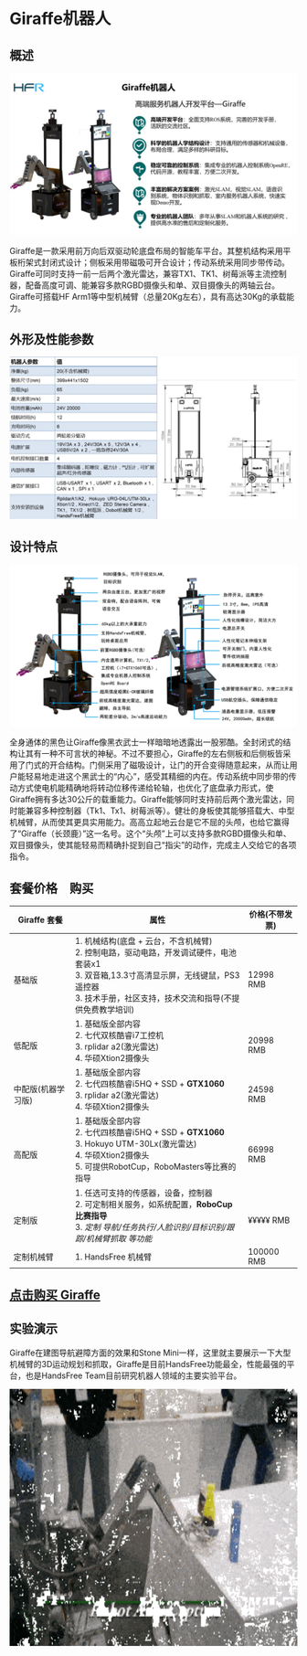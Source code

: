 # Giraffe机器人
## 概述
![Alt text](/images/Products/Giraffe/Giraffe_V3.jpg)

Giraffe是一款采用前万向后双驱动轮底盘布局的智能车平台。其整机结构采用平板桁架式封闭式设计；侧板采用带磁吸可开合设计；传动系统采用同步带传动。Giraffe可同时支持一前一后两个激光雷达，兼容TX1、TK1、树莓派等主流控制器，配备高度可调、能兼容多款RGBD摄像头和单、双目摄像头的两轴云台。Giraffe可搭载HF Arm1等中型机械臂（总量20Kg左右），具有高达30Kg的承载能力。

## 外形及性能参数

![Alt text](/images/Products/Giraffe/Giraffe_V3_Parameter.jpg)

## 设计特点

![Alt text](/images/Products/Giraffe/Giraffe_V3_Resource.jpg)

全身通体的黑色让Giraffe像黑衣武士一样暗暗地透露出一股邪酷。全封闭式的结构让其有一种不可言状的神秘。不过不要担心，Giraffe的左右侧板和后侧板皆采用了门式的开合结构。门侧采用了磁吸设计，让门的开合变得随意起来，从而让用户能轻易地走进这个黑武士的“内心”，感受其精细的内在。传动系统中同步带的传动方式使电机能精确地将转动位移传递给轮轴，也优化了底盘承力形式，使Giraffe拥有多达30公斤的载重能力。Giraffe能够同时支持前后两个激光雷达，同时能兼容多种控制器（Tk1、Tx1、树莓派等）。健壮的身板使其能够搭载大、中型机械臂，从而使其更具实用能力。高高立起地云台是它不屈的头颅，也给它赢得了“Giraffe（长颈鹿）”这一名号。这个“头颅”上可以支持多款RGBD摄像头和单、双目摄像头，使其能轻易而精确扑捉到自己“指尖”的动作，完成主人交给它的各项指令。

## 套餐价格　购买

Giraffe 套餐 | 属性 | 价格(不带发票)
-----|-----|-----
<br>基础版|1. 机械结构(底盘 + 云台，不含机械臂)<br>2. 控制电路，驱动电路，开发调试硬件，电池套装x1<br>3. 双音箱,13.3寸高清显示屏，无线键鼠，PS3遥控器<br>3. 技术手册，社区支持，技术交流和指导(不提供免费教学培训)|<br>12998 RMB
<br>低配版|1. 基础版全部内容<br>2. 七代双核酷睿i7工控机<br>3. rplidar a2(激光雷达)<br>4. 华硕Xtion2摄像头|<br>20998 RMB
<br>中配版(机器学习版)|1. 基础版全部内容<br>2. 七代四核酷睿i5HQ + SSD + **GTX1060**<br>3. rplidar a2(激光雷达)<br>4. 华硕Xtion2摄像头|<br>24598 RMB
<br>高配版|1. 基础版全部内容<br>2. 七代四核酷睿i5HQ + SSD + **GTX1060**<br>3. Hokuyo UTM-30Lx(激光雷达)<br>4. 华硕Xtion2摄像头<br>5. 可提供RobotCup，RoboMasters等比赛的指导|<br>66998 RMB
<br>定制版|1. 任选可支持的传感器，设备，控制器<br>2. 可定制相关服务，如系统配置，**RoboCup比赛指导**<br>3. *定制 导航/任务执行/人脸识别/目标识别/跟踪/机械臂抓取 等功能*|<br> ¥¥¥¥¥ RMB
定制机械臂|1. HandsFree 机械臂|100000 RMB

## [点击购买 Giraffe](https://item.taobao.com/item.htm?spm=a1z10.5-c.w4002-13224047689.15.2bba683f0Wd2um&id=556483991125)　　  　　　　

## 实验演示

Giraffe在建图导航避障方面的效果和Stone Mini一样，这里就主要展示一下大型机械臂的3D运动规划和抓取，Giraffe是目前HandsFree功能最全，性能最强的平台，也是HandsFree Team目前研究机器人领域的主要实验平台。

<div align=center><img width="600" height="450" src="/images/Experiment/giraffe/giraffe_grab_best_compression.gif"/></div>

